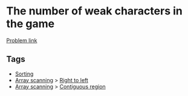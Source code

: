 # The number of weak characters in the game

[Problem link](https://leetcode.com/problems/the-number-of-weak-characters-in-the-game)

## Tags

* [Sorting](/README.md#Sorting)
* [Array scanning](/README.md#Array_scanning) > [Right to left](/README.md#Array_scanning-Right_to_left)
* [Array scanning](/README.md#Array_scanning) > [Contiguous region](/README.md#Array_scanning-Contiguous_region)
